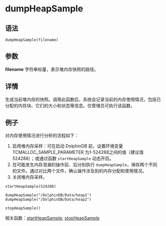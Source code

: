 # dumpHeapSample

## 语法

`dumpHeapSample(filename)`

## 参数

**filename** 字符串标量，表示堆内存快照的路径。

## 详情

生成当前堆内存的快照。调用此函数后，系统会记录当前的内存使用情况，包括已分配的内存块、它们的大小和状态等信息。仅管理员可执行该函数。

## 例子

对内存使用情况进行分析的流程如下：

1. 启用堆内存采样：可在启动 DolphinDB 前，设置环境变量 TCMALLOC\_SAMPLE\_PARAMETER 为1-524288之间的值（建议值
   524288）；或通过函数 `startHeapSample` 动态开启。
2. 在可能发生内存泄漏的操作前、后分别执行
   `dumpHeapSample`，保存两个不同的文件。通过对比两个文件，确认操作涉及到的内存分配和使用情况。
3. 关闭堆内存采样。

```
startHeapSample(524288)

dumpHeapSample("/DolphinDB/Data/heap1")
dumpHeapSample("/DolphinDB/Data/heap2")

stopHeapSample()
```

相关函数：[startHeapSample](../s/startheapsample.html),
[stopHeapSample](../s/stopheapsample.html)

